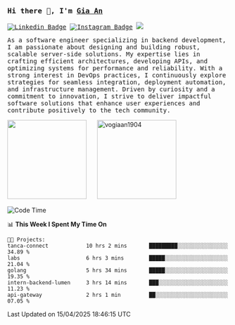 ### <samp>Hi there 👋, I'm <a href="https://www.linkedin.com/in/vogiaan1904/" target="_blank">Gia An</a></samp>

<samp> [![Linkedin Badge](https://img.shields.io/badge/-LinkedIn-0e76a8?style=flat-square&logo=Linkedin&logoColor=white)](https://linkedin.com/in/vogiaan1904)
[![Instagram Badge](https://img.shields.io/badge/-Instagram-e4405f?style=flat-square&logo=Instagram&logoColor=white)](https://instagram.com/_.ja.ann_/) ![](https://komarev.com/ghpvc/?username=vogiaan1904&style=flat-square&base=100)</samp> 

<samp>As a software engineer specializing in backend development, I am passionate about designing and building robust, scalable server-side solutions. My expertise lies in crafting efficient architectures, developing APIs, and optimizing systems for performance and reliability. With a strong interest in DevOps practices, I continuously explore strategies for seamless integration, deployment automation, and infrastructure management. Driven by curiosity and a commitment to innovation, I strive to deliver impactful software solutions that enhance user experiences and contribute positively to the tech community.</samp>



<div>
  <img height="180em" src="https://github-readme-stats.vercel.app/api/top-langs/?username=vogiaan1904&show_icons=true&hide_border=true&layout=compact&langs_count=10&theme=transparent&include_orgs=true"/>
  &nbsp;&nbsp;&nbsp;&nbsp;
  <img height="180em" src="https://github-readme-stats.vercel.app/api?username=vogiaan1904&show_icons=true&hide_border=true&&count_private=true&include_all_commits=true&theme=transparent&locale=en" alt="vogiaan1904" />
</div>






<!--START_SECTION:waka-->
![Code Time](http://img.shields.io/badge/Code%20Time-739%20hrs%2014%20mins-blue)

📊 **This Week I Spent My Time On** 

```text
🐱‍💻 Projects: 
tanca-connect            10 hrs 2 mins       █████████░░░░░░░░░░░░░░░░   34.89 % 
labs                     6 hrs 3 mins        █████░░░░░░░░░░░░░░░░░░░░   21.04 % 
golang                   5 hrs 34 mins       █████░░░░░░░░░░░░░░░░░░░░   19.35 % 
intern-backend-lumen     3 hrs 14 mins       ███░░░░░░░░░░░░░░░░░░░░░░   11.23 % 
api-gateway              2 hrs 1 min         ██░░░░░░░░░░░░░░░░░░░░░░░   07.05 % 
```


 Last Updated on 15/04/2025 18:46:15 UTC
<!--END_SECTION:waka-->

